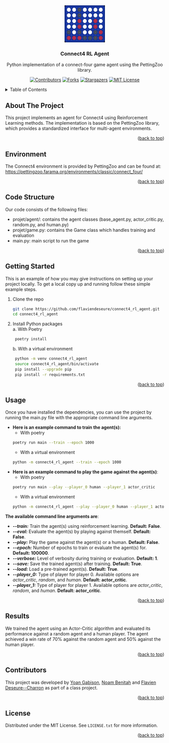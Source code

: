 <a name="readme-top"></a>


<br />
<div align="center">
  <img src="images/classic_connect_four.gif" width="128" height="117">
  <h3 align="center">Connect4 RL Agent</h3>
  <p align="center">
  Python implementation of a connect-four game agent using the PettingZoo library.
  <br />
     
    
[![Contributors][contributors-shield]][contributors-url]
[![Forks][forks-shield]][forks-url]
[![Stargazers][stars-shield]][stars-url]
[![MIT License][license-shield]][license-url]
    
  </p>
</div>

<details>
  <summary>Table of Contents</summary>
  <ol>
    <li>
      <a href="#about-the-project">About The Project</a>
    </li>
    <li>
      <a href="#environment">Environment</a>
    </li>
    <li>
      <a href="#code-structure">Code Structure</a>
    </li>
    <li>
      <a href="#getting-started">Getting Started</a>
    </li>
    <li><a href="#usage">Usage</a></li>
    <li><a href="#results">Results</a></li>
    <li><a href="#contributors">Contributors</a></li>
    <li><a href="#license">License</a></li>
  </ol>
</details>



## About The Project
This project implements an agent for Connect4 using Reinforcement Learning methods. The implementation is based on the PettingZoo library, which provides a standardized interface for multi-agent environments.

<p align="right">(<a href="#readme-top">back to top</a>)</p>

## Environment
The Connect4 environment is provided by PettingZoo and can be found at: https://pettingzoo.farama.org/environments/classic/connect_four/

<p align="right">(<a href="#readme-top">back to top</a>)</p>

## Code Structure
Our code consists of the following files:
- projet/agent/: contains the agent classes (base_agent.py, actor_critic.py, random.py, and human.py)
- projet/game.py: contains the Game class which handles training and evaluation
- main.py: main script to run the game

<p align="right">(<a href="#readme-top">back to top</a>)</p>

## Getting Started
This is an example of how you may give instructions on setting up your project locally.
To get a local copy up and running follow these simple example steps.

1. Clone the repo
   ```sh
   git clone https://github.com/flaviendeseure/connect4_rl_agent.git
   cd connect4_rl_agent
   ```
2. Install Python packages  
   a. With Poetry
   ```sh
    poetry install
    ```
   b. With a virtual environment
   ```sh
    python -m venv connect4_rl_agent
    source connect4_rl_agent/bin/activate
    pip install --upgrade pip
    pip install -r requirements.txt
    ```

<p align="right">(<a href="#readme-top">back to top</a>)</p>


## Usage
Once you have installed the dependencies, you can use the project by running the main.py file with the appropriate command line arguments.  

- **Here is an example command to train the agent(s):**
  - With poetry
  ```sh
  poetry run main --train --epoch 1000
  ``` 
  - With a virtual environment
  ```sh
  python -m connect4_rl_agent --train --epoch 1000
  ```   
- **Here is an example command to play the game against the agent(s)**:
  - With poetry
  ```sh
  poetry run main --play --player_0 human --player_1 actor_critic
  ``` 
  - With a virtual environment
  ```sh
  python -m connect4_rl_agent --play --player_0 human --player_1 actor_critic
  ```   

**The available command line arguments are**:  
- ***--train:*** Train the agent(s) using reinforcement learning. **Default: False**.
- ***--eval:*** Evaluate the agent(s) by playing against themself. **Default: False**.
- ***--play:*** Play the game against the agent(s) or a human. **Default: False**.
- ***--epoch:*** Number of epochs to train or evaluate the agent(s) for. **Default: 100000**.
- ***--verbose:*** Level of verbosity during training or evaluation. **Default: 1**.
- ***--save:*** Save the trained agent(s) after training. **Default: True**.
- ***--load:*** Load a pre-trained agent(s). **Default: True**.
- ***--player_0:*** Type of player for player 0. Available options are *actor_critic*, *random*, and *human*. **Default: actor_critic**.
- ***--player_1:*** Type of player for player 1. Available options are *actor_critic*, *random*, and *human*. **Default: actor_critic**.


<p align="right">(<a href="#readme-top">back to top</a>)</p>

## Results
We trained the agent using an Actor-Critic algorithm and evaluated its performance against a random agent and a human player. The agent achieved a win rate of 70% against the random agent and 50% against the human player.

<p align="right">(<a href="#readme-top">back to top</a>)</p>

## Contributors
This project was developed by [Yoan Gabison](https://github.com/YoanGab), [Noam Benitah](https://github.com/NoamBenitah) and [Flavien Deseure--Charron](https://github.com/flaviendeseure) as part of a class project.

<p align="right">(<a href="#readme-top">back to top</a>)</p>

## License
Distributed under the MIT License. See `LICENSE.txt` for more information.

<p align="right">(<a href="#readme-top">back to top</a>)</p>

[contributors-shield]: https://img.shields.io/github/contributors/flaviendeseure/connect4_rl_agent.svg?style=for-the-badge
[contributors-url]: https://github.com/flaviendeseure/connect4_rl_agent/graphs/contributors
[forks-shield]: https://img.shields.io/github/forks/flaviendeseure/connect4_rl_agent.svg?style=for-the-badge
[forks-url]: https://github.com/flaviendeseure/connect4_rl_agent/network/members
[stars-shield]: https://img.shields.io/github/stars/flaviendeseure/connect4_rl_agent.svg?style=for-the-badge
[stars-url]: https://github.com/flaviendeseure/connect4_rl_agent/stargazers
[license-shield]: https://img.shields.io/github/license/flaviendeseure/connect4_rl_agent.svg?style=for-the-badge
[license-url]: https://github.com/flaviendeseure/connect4_rl_agent/blob/master/LICENSE.txt
